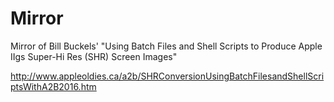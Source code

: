 # Mirror

Mirror of Bill Buckels' "Using Batch Files and Shell Scripts to Produce Apple IIgs Super-Hi Res (SHR) Screen Images"

http://www.appleoldies.ca/a2b/SHRConversionUsingBatchFilesandShellScriptsWithA2B2016.htm

